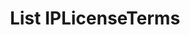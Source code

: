 ---
title: List IPLicenseTerms
excerpt: Retrieve a paginated, filtered list of IPLicenseTerms
api:
  file: swagger2.json
  operationId: post_api-v2-licenses-ip-terms
hidden: false
---